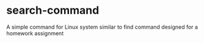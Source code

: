 # search-command
A simple command for Linux system similar to find command designed for a homework assignment
